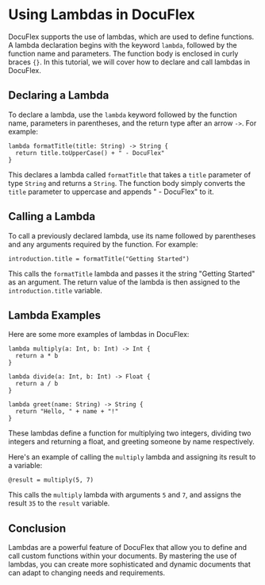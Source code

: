 # Using Lambdas in DocuFlex

DocuFlex supports the use of lambdas, which are used to define functions. A lambda declaration begins with the keyword `lambda`, followed by the function name and parameters. The function body is enclosed in curly braces `{}`. In this tutorial, we will cover how to declare and call lambdas in DocuFlex.

## Declaring a Lambda

To declare a lambda, use the `lambda` keyword followed by the function name, parameters in parentheses, and the return type after an arrow `->`. For example:

```
lambda formatTitle(title: String) -> String {
  return title.toUpperCase() + " - DocuFlex"
}
```

This declares a lambda called `formatTitle` that takes a `title` parameter of type `String` and returns a `String`. The function body simply converts the `title` parameter to uppercase and appends " - DocuFlex" to it.

## Calling a Lambda

To call a previously declared lambda, use its name followed by parentheses and any arguments required by the function. For example:

```
introduction.title = formatTitle("Getting Started")
```

This calls the `formatTitle` lambda and passes it the string "Getting Started" as an argument. The return value of the lambda is then assigned to the `introduction.title` variable.

## Lambda Examples

Here are some more examples of lambdas in DocuFlex:

```
lambda multiply(a: Int, b: Int) -> Int {
  return a * b
}

lambda divide(a: Int, b: Int) -> Float {
  return a / b
}

lambda greet(name: String) -> String {
  return "Hello, " + name + "!"
}
```

These lambdas define a function for multiplying two integers, dividing two integers and returning a float, and greeting someone by name respectively.

Here's an example of calling the `multiply` lambda and assigning its result to a variable:

```
@result = multiply(5, 7)
```

This calls the `multiply` lambda with arguments `5` and `7`, and assigns the result `35` to the `result` variable.

## Conclusion

Lambdas are a powerful feature of DocuFlex that allow you to define and call custom functions within your documents. By mastering the use of lambdas, you can create more sophisticated and dynamic documents that can adapt to changing needs and requirements.